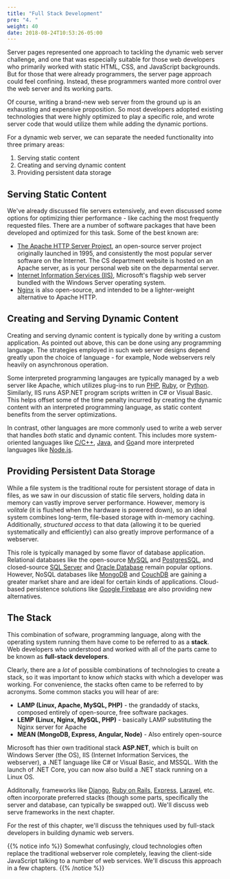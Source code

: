 ```yaml
---
title: "Full Stack Development"
pre: "4. "
weight: 40
date: 2018-08-24T10:53:26-05:00
---
```


Server pages represented one approach to tackling the dynamic web server challenge, and one that was especially suitable for those web developers who primarily worked with static HTML, CSS, and JavaScript backgrounds.  But for those that were already programmers, the server page approach could feel confining.  Instead, these programmers wanted more control over the web server and its working parts.

Of course, writing a brand-new web server from the ground up is an exhausting and expensive proposition.  So most developers adopted existing technologies that were highly optimized to play a specific role, and wrote server code that would utilize them while adding the dynamic portions.  

For a dynamic web server, we can separate the needed functionality into three primary areas:

1. Serving static content
2. Creating and serving dynamic content 
3. Providing persistent data storage

## Serving Static Content
We've already discussed file servers extensively, and even discussed some options for optimizing thier performance - like caching the most frequently requested files.  There are a number of software packages that have been developed and optimized for this task.  Some of the best known are:

* [The Apache HTTP Server Project](https://httpd.apache.org/), an open-source server project originally launched in 1995, and consistently the most popular server software on the Internet.  The CS department website is hosted on an Apache server, as is your personal web site on the deparmental server.
* [Internet Information Services (IIS)](https://www.iis.net/), Microsoft's flagship web server bundled with the Windows Server operating system.
* [Nginx](https://www.nginx.com/) is also open-source, and intended to be a lighter-weight alternative to Apache HTTP. 

## Creating and Serving Dynamic Content
Creating and serving dynamic content is typically done by writing a custom application.  As pointed out above, this can be done using any programming language. The strategies employed in such web server designs depend greatly upon the choice of language - for example, Node webservers rely heavily on asynchronous operation.

Some interpreted programming langauges are typically managed by a web server like Apache, which utilizes plug-ins to run [PHP](https://cwiki.apache.org/confluence/display/HTTPD/PHP), [Ruby](https://www.modruby.net/), or [Python](http://modpython.org/). Similarly, IIS runs ASP.NET program scripts written in C# or Visual Basic. This helps offset some of the time penalty incurred by creating the dynamic content with an interpreted programming language, as static content benefits from the server optimizations.

In contrast, other languages are more commonly used to write a web server that handles _both_ static and dynamic content.  This includes more system-oriented languages like [C/C++](https://isocpp.org/), [Java](https://www.java.com/), and [Go](https://golang.org/)and more interpreted languages like [Node.js](https://nodejs.org/).

## Providing Persistent Data Storage
While a file system is the traditional route for persistent storage of data in files, as we saw in our discussion of static file servers, holding data in memory can vastly improve server performance.  However, memory is _volitale_ (it is flushed when the hardware is powered down), so an ideal system combines long-term, file-based storage with in-memory caching. Additionally, _structured access_ to that data (allowing it to be queried systematically and efficiently) can also greatly improve performance of a webserver.

This role is typically managed by some flavor of database application.  Relational databases like the open-source [MySQL](https://www.mysql.com/) and [PostgresSQL](https://www.postgresql.org/), and closed-source [SQL Server](https://www.microsoft.com/en-us/sql-server/sql-server-2019) and [Oracle Database](https://www.oracle.com/database/) remain popular options.  However, NoSQL databases like [MongoDB](https://www.mongodb.com/) and [CouchDB](https://couchdb.apache.org/) are gaining a greater market share and are ideal for certain kinds of applications. Cloud-based persistence solutions like [Google Firebase](https://firebase.google.com/) are also providing new alternatives.

## The Stack
This combination of sofware, programming language, along with the operating system running them have come to be referred to as a **stack**.  Web developers who understood and worked with all of the parts came to be known as **full-stack developers**.  

Clearly, there are a _lot_ of possible combinations of technologies to create a stack, so it was important to know _which_ stacks with which a developer was working.  For convenience, the stacks often came to be referred to by acronyms. Some common stacks you will hear of are:

* **LAMP (Linux, Apache, MySQL, PHP)** - the grandaddy of stacks, composed entirely of open-source, free software packages.
* **LEMP (Linux, Nginx, MySQL, PHP)** - basically LAMP substituting the Nginx server for Apache
* **MEAN (MongoDB, Express, Angular, Node)** - Also entirely open-source

Microsoft has thier own traditional stack **ASP.NET**, which is built on Windows Server (the OS), IIS (Internet Information Services, the webserver), a .NET language like C# or Visual Basic, and MSSQL. With the launch of .NET Core, you can now also build a .NET stack running on a Linux OS.

Additonally, frameworks like [Django](https://www.djangoproject.com/), [Ruby on Rails](https://rubyonrails.org/), [Express](https://expressjs.com/), [Laravel](https://laravel.com/), etc. often incorporate preferred stacks (though some parts, specifically the server and database, can typically be swapped out).  We'll discuss web serve frameworks in the next chapter.

For the rest of this chapter, we'll discuss the tehniques used by full-stack developers in building dynamic web servers.

{{% notice info %}}
Somewhat confusingly, cloud technologies often replace the traditional webserver role completely, leaving the client-side JavaScript talking to a number of web services.  We'll discuss this approach in a few chapters.
{{% /notice %}}